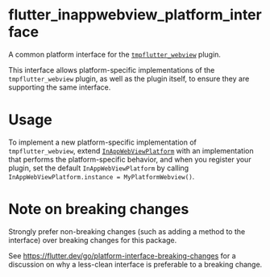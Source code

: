 # flutter\_inappwebview\_platform\_interface

A common platform interface for the [`tmpflutter_webview`](https://pub.dev/packages/tmpflutter_webview) plugin.

This interface allows platform-specific implementations of the `tmpflutter_webview`
plugin, as well as the plugin itself, to ensure they are supporting the
same interface.

# Usage

To implement a new platform-specific implementation of `tmpflutter_webview`, extend
[`InAppWebViewPlatform`](lib/src/inappwebview_platform.dart) with an implementation that performs the
platform-specific behavior, and when you register your plugin, set the default
`InAppWebViewPlatform` by calling
`InAppWebViewPlatform.instance = MyPlatformWebview()`.

# Note on breaking changes

Strongly prefer non-breaking changes (such as adding a method to the interface)
over breaking changes for this package.

See https://flutter.dev/go/platform-interface-breaking-changes for a discussion
on why a less-clean interface is preferable to a breaking change.